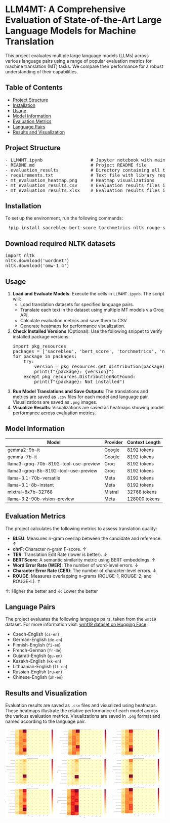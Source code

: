 # LLM4MT: A Comprehensive Evaluation of State-of-the-Art Large Language Models for Machine Translation

<p> This project evaluates multiple large language models (LLMs) across various language pairs using a range of popular evaluation metrics for machine translation (MT) tasks. We compare their performance for a robust understanding of their capabilities. </p>


## Table of Contents
<ul>
  <li><a href="#project-structure"> Project Structure </a></li>
  <li><a href="#installation"> Installation </a></li>
  <li><a href="#usage"> Usage </a></li>
  <li><a href="#model-information"> Model Information </a></li>
  <li><a href="#evaluation-metrics"> Evaluation Metrics </a></li>
  <li><a href="#language-pairs"> Language Pairs </a></li>
  <li><a href="#results-and-visualization"> Results and Visualization </a></li>
</ul>

## Project Structure
<pre>
- LLM4MT.ipynb                  # Jupyter notebook with main code
- README.md                     # Project README file
- evaluation_results            # Directory containing all the evaluation results pair-wise
- requirements.txt              # Text file with library requirements
- mt_evaluation_heatmap.png     # Heatmap visualizations
- mt_evaluation_results.csv     # Evaluation results files in .csv
- mt_evaluation_results.xlsx    # Evaluation results files in .xlsx
</pre>

## Installation
<p>To set up the environment, run the following commands:</p>
<pre> !pip install sacrebleu bert-score torchmetrics nltk rouge-score datasets transformers groq pandas tqdm matplotlib seaborn </pre>

## Download required NLTK datasets
<pre>
import nltk
nltk.download('wordnet')
nltk.download('omw-1.4')
</pre>

## Usage
<ol>
  <li><strong>Load and Evaluate Models</strong>: Execute the cells in <code>LLM4MT.ipynb</code>. The script will:
    <ul>
      <li>Load translation datasets for specified language pairs.</li>
        <li>Translate each text in the dataset using multiple MT models via Groq API.</li>
          <li>Calculate evaluation metrics and save them to CSV.</li>
            <li>Generate heatmaps for performance visualization.</li>
    </ul>
  </li>

<li><strong>Check Installed Versions</strong> (Optional): Use the following snippet to verify installed package versions:
<pre>
import pkg_resources
packages = ['sacrebleu', 'bert_score', 'torchmetrics', 'nltk', 'rouge_score', 'datasets', 'transformers', 'groq', 'pandas', 'tqdm']
for package in packages:
    try:
        version = pkg_resources.get_distribution(package).version
        print(f"{package}: {version}")
    except pkg_resources.DistributionNotFound:
        print(f"{package}: Not installed")
</pre>

</li>

<li><strong>Run Model Translations and Save Outputs</strong>: The translations and metrics are saved as <code>.csv</code> files for each model and language pair. Visualizations are saved as <code>.png</code> images.</li>
<li><strong>Visualize Results</strong>: Visualizations are saved as heatmaps showing model performance across evaluation metrics.</li>

</ol>

## Model Information

<table>
<thead>
<tr>
<th>Model</th>
  <th>Provider</th>
  <th>Context Length</th>
</tr>
</thead>
  <tbody>
    <tr>
      <td>gemma2-9b-it</td>
      <td>Google</td>
      <td>8192 tokens</td>
            </tr>
            <tr>
                <td>gemma-7b-it</td>
                <td>Google</td>
                <td>8192 tokens</td>
            </tr>
            <tr>
                <td>llama3-groq-70b-8192-tool-use-preview</td>
                <td>Groq</td>
                <td>8192 tokens</td>
            </tr>
            <tr>
                <td>llama3-groq-8b-8192-tool-use-preview</td>
                <td>Groq</td>
                <td>8192 tokens</td>
            </tr>
            <tr>
                <td>llama-3.1-70b-versatile</td>
                <td>Meta</td>
                <td>8192 tokens</td>
            </tr>
            <tr>
                <td>llama-3.1-8b-instant</td>
                <td>Meta</td>
                <td>8192 tokens</td>
            </tr>
            <tr>
                <td>mixtral-8x7b-32768</td>
                <td>Mistral</td>
                <td>32768 tokens</td>
            </tr>
            <tr>
                <td>llama-3.2-90b-vision-preview</td>
                <td>Meta</td>
                <td>128000 tokens</td>
            </tr>
        </tbody>
    </table>

## Evaluation Metrics
<p>The project calculates the following metrics to assess translation quality:</p>
<ul>
    <li><strong>BLEU</strong>: Measures n-gram overlap between the candidate and reference. <span>↑</span></li>
    <li><strong>chrF</strong>: Character n-gram F-score. <span>↑</span></li>
    <li><strong>TER</strong>: Translation Edit Rate (lower is better). <span>↓</span></li>
    <li><strong>BERTScore</strong>: A semantic similarity metric using BERT embeddings. <span>↑</span></li>
    <li><strong>Word Error Rate (WER)</strong>: The number of word-level errors. <span>↓</span></li>
    <li><strong>Character Error Rate (CER)</strong>: The number of character-level errors. <span>↓</span></li>
    <li><strong>ROUGE</strong>: Measures overlapping n-grams (ROUGE-1, ROUGE-2, and ROUGE-L). <span>↑</span></li>
</ul>
<p>↑: Higher the better and ↓: Lower the better</p>

## Language Pairs
<p>The project evaluates the following language pairs, taken from the <code>wmt19</code> dataset. For more information visit: <a href="https://huggingface.co/datasets/wmt/wmt19" target="_blank">wmt19 dataset on Hugging Face</a>.</p>

<ul>
        <li>Czech-English (<code>cs-en</code>)</li>
        <li>German-English (<code>de-en</code>)</li>
        <li>Finnish-English (<code>fi-en</code>)</li>
        <li>French-German (<code>fr-de</code>)</li>
        <li>Gujarati-English (<code>gu-en</code>)</li>
        <li>Kazakh-English (<code>kk-en</code>)</li>
        <li>Lithuanian-English (<code>lt-en</code>)</li>
        <li>Russian-English (<code>ru-en</code>)</li>
        <li>Chinese-English (<code>zh-en</code>)</li>
</ul>

## Results and Visualization
<p>Evaluation results are saved as <code>.csv</code> files and visualized using heatmaps. These heatmaps illustrate the relative performance of each model across the various evaluation metrics. Visualizations are saved in <code>.png</code> format and named according to the language pair.</p>

![mt_evaluation_heatmap](mt_evaluation_heatmap.png)
